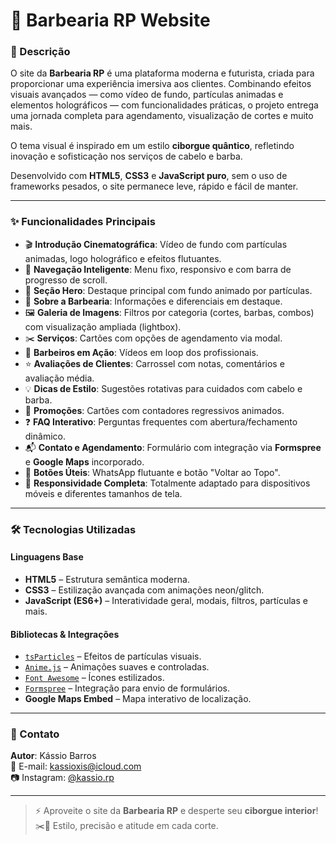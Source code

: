 
# 💈 Barbearia RP Website

### 🚀 Descrição

O site da **Barbearia RP** é uma plataforma moderna e futurista, criada para proporcionar uma experiência imersiva aos clientes. Combinando efeitos visuais avançados — como vídeo de fundo, partículas animadas e elementos holográficos — com funcionalidades práticas, o projeto entrega uma jornada completa para agendamento, visualização de cortes e muito mais.

O tema visual é inspirado em um estilo **ciborgue quântico**, refletindo inovação e sofisticação nos serviços de cabelo e barba.

Desenvolvido com **HTML5**, **CSS3** e **JavaScript puro**, sem o uso de frameworks pesados, o site permanece leve, rápido e fácil de manter.

---

### ✨ Funcionalidades Principais

- 🎬 **Introdução Cinematográfica**: Vídeo de fundo com partículas animadas, logo holográfico e efeitos flutuantes.
- 🔗 **Navegação Inteligente**: Menu fixo, responsivo e com barra de progresso de scroll.
- 🌌 **Seção Hero**: Destaque principal com fundo animado por partículas.
- 🧔 **Sobre a Barbearia**: Informações e diferenciais em destaque.
- 🖼️ **Galeria de Imagens**: Filtros por categoria (cortes, barbas, combos) com visualização ampliada (lightbox).
- ✂️ **Serviços**: Cartões com opções de agendamento via modal.
- 🎥 **Barbeiros em Ação**: Vídeos em loop dos profissionais.
- ⭐ **Avaliações de Clientes**: Carrossel com notas, comentários e avaliação média.
- 💡 **Dicas de Estilo**: Sugestões rotativas para cuidados com cabelo e barba.
- 🎁 **Promoções**: Cartões com contadores regressivos animados.
- ❓ **FAQ Interativo**: Perguntas frequentes com abertura/fechamento dinâmico.
- 📬 **Contato e Agendamento**: Formulário com integração via **Formspree** e **Google Maps** incorporado.
- 📱 **Botões Úteis**: WhatsApp flutuante e botão "Voltar ao Topo".
- 📲 **Responsividade Completa**: Totalmente adaptado para dispositivos móveis e diferentes tamanhos de tela.

---

### 🛠️ Tecnologias Utilizadas

#### Linguagens Base
- **HTML5** – Estrutura semântica moderna.
- **CSS3** – Estilização avançada com animações neon/glitch.
- **JavaScript (ES6+)** – Interatividade geral, modais, filtros, partículas e mais.

#### Bibliotecas & Integrações
- [`tsParticles`](https://particles.js.org/) – Efeitos de partículas visuais.
- [`Anime.js`](https://animejs.com/) – Animações suaves e controladas.
- [`Font Awesome`](https://fontawesome.com/) – Ícones estilizados.
- [`Formspree`](https://formspree.io/) – Integração para envio de formulários.
- **Google Maps Embed** – Mapa interativo de localização.

---

### 📩 Contato

**Autor**: Kássio Barros  
📧 E-mail: [kassioxis@icloud.com](mailto:kassioxis@icloud.com)  
📷 Instagram: [@kassio.rp](https://instagram.com/kassio.rp)

---

> ⚡ Aproveite o site da **Barbearia RP** e desperte seu **ciborgue interior**!  
> ✂️👾 Estilo, precisão e atitude em cada corte.
